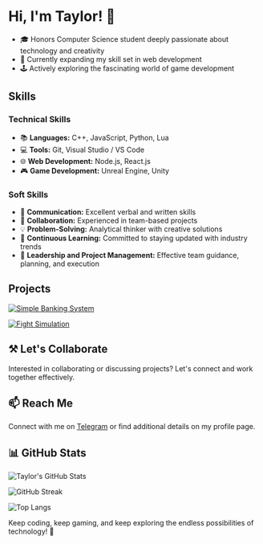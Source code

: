 <!-- TaylorBisset/README.md -->

# Hi, I'm Taylor! 👋 
- 🎓 Honors Computer Science student deeply passionate about technology and creativity 
- 🌱 Currently expanding my skill set in web development 
- 🕹️ Actively exploring the fascinating world of game development 

## Skills 
### Technical Skills 
- 📚 **Languages:** C++, JavaScript, Python, Lua 
- 💻 **Tools:** Git, Visual Studio / VS Code 
- 🌐 **Web Development:** Node.js, React.js 
- 🎮 **Game Development:** Unreal Engine, Unity 

### Soft Skills 
- 💬 **Communication:** Excellent verbal and written skills
- 🤝 **Collaboration:** Experienced in team-based projects 
- 💡 **Problem-Solving:** Analytical thinker with creative solutions 
- 🧠 **Continuous Learning:** Committed to staying updated with industry trends
- 🎯 **Leadership and Project Management:** Effective team guidance, planning, and execution 

## Projects 
[![Simple Banking System](https://github-readme-stats.vercel.app/api/pin/?username=TaylorBisset&repo=CS131-SimpleBankingSystem-HonorsProject&theme=tokyonight)](https://github.com/TaylorBisset/CS131-SimpleBankingSystem-HonorsProject) 

[![Fight Simulation](https://github-readme-stats.vercel.app/api/pin/?username=TaylorBisset&repo=CS132-Honors-FightSim&theme=tokyonight)](https://github.com/TaylorBisset/CS132-Honors-FightSim) 

## ⚒️ Let's Collaborate 
Interested in collaborating or discussing projects? Let's connect and work together effectively.

## 📫 Reach Me 
Connect with me on [Telegram](https://t.me/taylorbisset) or find additional details on my profile page. 

## 📊 GitHub Stats <!-- https://github.com/anuraghazra/github-readme-stats -->
![Taylor's GitHub Stats](https://github-readme-stats.vercel.app/api?username=TaylorBisset&show_icons=true&theme=tokyonight) 

![GitHub Streak](https://github-readme-streak-stats.herokuapp.com/?user=TaylorBisset&theme=tokyonight) 

![Top Langs](https://github-readme-stats.vercel.app/api/top-langs/?username=TaylorBisset&size_weight=0.5&count_weight=0.5&hide_title=true&layout=compact&theme=tokyonight) 

<!-- ![GitHub Trophies](https://github-trophies.vercel.app/?username=TaylorBisset&row=3&column=4&theme=tokyonight) -->

<!-- ![Wakatime Stats](https://github-readme-stats.vercel.app/api/wakatime?username=TaylorBisset&theme=tokyonight) -->

Keep coding, keep gaming, and keep exploring the endless possibilities of technology! 🚀 
